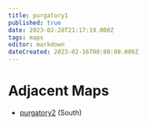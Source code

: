 ```yaml
---
title: purgatory1
published: true
date: 2023-02-28T21:17:19.000Z
tags: maps
editor: markdown
dateCreated: 2023-02-16T00:00:00.000Z
---
```



# Adjacent Maps
 * [purgatory2](/maps/purgatory2) (South)
